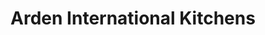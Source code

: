 ---
title: "Arden International Kitchens"
url: /sanford/arden-international-kitchens/
shop: Möbel
---